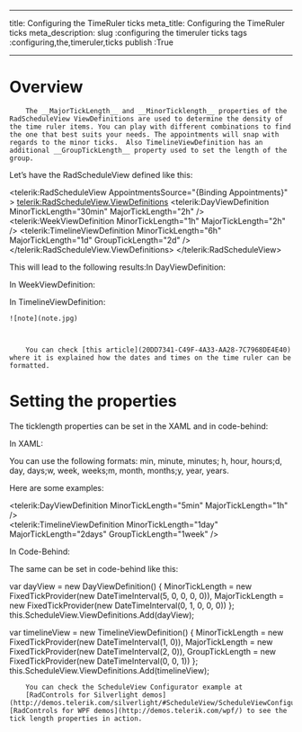 ___
title: Configuring the TimeRuler ticks
meta_title: Configuring the TimeRuler ticks
meta_description: 
slug :configuring the timeruler ticks
tags :configuring,the,timeruler,ticks
publish :True
___


# Overview


        The __MajorTickLength__ and __MinorTicklength__ properties of the RadScheduleView ViewDefinitions are used to determine the density of the time ruler items. You can play with different combinations to find the one that best suits your needs. The appointments will snap with regards to the minor ticks.  Also TimelineViewDefinition has an additional __GroupTickLength__ property used to set the length of the group. 
        

Let’s have the RadScheduleView defined like this:


<telerik:RadScheduleView AppointmentsSource="{Binding Appointments}" >
	<telerik:RadScheduleView.ViewDefinitions>
		<telerik:DayViewDefinition MinorTickLength="30min" MajorTickLength="2h"  />
		<telerik:WeekViewDefinition MinorTickLength="1h" MajorTickLength="2h" />
		<telerik:TimelineViewDefinition MinorTickLength="6h" MajorTickLength="1d" GroupTickLength="2d" />
	</telerik:RadScheduleView.ViewDefinitions>
</telerik:RadScheduleView>

This will lead to the following results:In DayViewDefinition:
    	

In WeekViewDefinition:
    	

In TimelineViewDefinition:


    ![note](note.jpg)
    	


    	You can check [this article](20DD7341-C49F-4A33-AA28-7C7968DE4E40) where it is explained how the dates and times on the time ruler can be formatted.
    	

# Setting the properties

The ticklength properties can be set in the XAML and in code-behind:

In XAML:
       

You can use the following formats:
       min,  minute, minutes; h, hour, hours;d, day, days;w, week, weeks;m, month, months;y, year, years.

Here are some examples:


<telerik:DayViewDefinition MinorTickLength="5min" MajorTickLength="1h" />				
<telerik:TimelineViewDefinition MinorTickLength="1day" MajorTickLength="2days" GroupTickLength="1week" />

In Code-Behind:
       

The same can be set in code-behind like this:


var dayView = new DayViewDefinition()
{
	MinorTickLength = new FixedTickProvider(new DateTimeInterval(5, 0, 0, 0, 0)),
	MajorTickLength = new FixedTickProvider(new DateTimeInterval(0, 1, 0, 0, 0))
};
this.ScheduleView.ViewDefinitions.Add(dayView);


var timelineView = new TimelineViewDefinition()
{
	MinorTickLength = new FixedTickProvider(new DateTimeInterval(1, 0)),
	MajorTickLength = new FixedTickProvider(new DateTimeInterval(2, 0)),
	GroupTickLength = new FixedTickProvider(new DateTimeInterval(0, 0, 1))
};
this.ScheduleView.ViewDefinitions.Add(timelineView);


      	You can check the ScheduleView Configurator example at 
      	[RadControls for Silverlight demos](http://demos.telerik.com/silverlight/#ScheduleView/ScheduleViewConfigurator)[RadControls for WPF demos](http://demos.telerik.com/wpf/) to see the tick length properties in action.
      
